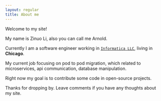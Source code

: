 ```yaml
---
layout: regular
title: About me
---
```


Welcome to my site!

My name is Zinuo Li, also you can call me Arnold.

Currently I am a software engineer working in [`Informatica LLC`], living in **Chicago**.

My current job focusing on pod to pod migration, which related to microservices, api communication, database manipulation.

Right now my goal is to contribute some code in open-source projects.

Thanks for dropping by. Leave comments if you have any thoughts about my site.

[`Informatica LLC`]: https://www.informatica.com/#fbid=K9c_zH5jojx



